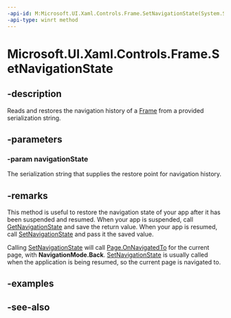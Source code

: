 ```yaml
---
-api-id: M:Microsoft.UI.Xaml.Controls.Frame.SetNavigationState(System.String)
-api-type: winrt method
---
```


<!-- Method syntax
public void SetNavigationState(System.String navigationState)
-->

# Microsoft.UI.Xaml.Controls.Frame.SetNavigationState

## -description
Reads and restores the navigation history of a [Frame](frame.md) from a provided serialization string.

## -parameters
### -param navigationState
The serialization string that supplies the restore point for navigation history.

## -remarks
This method is useful to restore the navigation state of your app after it has been suspended and resumed. When your app is suspended, call [GetNavigationState](frame_getnavigationstate_1352043812.md) and save the return value. When your app is resumed, call [SetNavigationState](/uwp/api/windows.ui.xaml.controls.frame.setnavigationstate) and pass it the saved value.

Calling [SetNavigationState](/uwp/api/windows.ui.xaml.controls.frame.setnavigationstate) will call [Page.OnNavigatedTo](page_onnavigatedto_1316593960.md) for the current page, with **NavigationMode.Back**. [SetNavigationState](/uwp/api/windows.ui.xaml.controls.frame.setnavigationstate) is usually called when the application is being resumed, so the current page is navigated to.

## -examples

## -see-also
